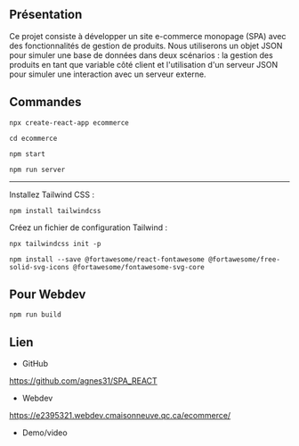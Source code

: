 ## Présentation 

Ce projet consiste à développer un site e-commerce monopage (SPA) avec des fonctionnalités de gestion de produits. Nous utiliserons un objet JSON pour simuler une base de données dans deux scénarios : la gestion des produits en tant que variable côté client et l'utilisation d'un serveur JSON pour simuler une interaction avec un serveur externe.


## Commandes

```
npx create-react-app ecommerce
```
```
cd ecommerce
```
```
npm start
```

```
npm run server
```

---

Installez Tailwind CSS :

```
npm install tailwindcss
```

Créez un fichier de configuration Tailwind :

```
npx tailwindcss init -p     
```
```
npm install --save @fortawesome/react-fontawesome @fortawesome/free-solid-svg-icons @fortawesome/fontawesome-svg-core
```


## Pour Webdev
```
npm run build
```

## Lien 

- GitHub

https://github.com/agnes31/SPA_REACT


- Webdev

https://e2395321.webdev.cmaisonneuve.qc.ca/ecommerce/

- Demo/video


